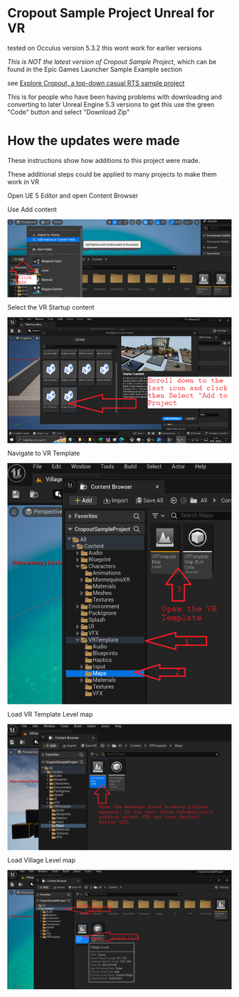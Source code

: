 # Cropout Sample Project Unreal for VR 

tested on Occulus  version 5.3.2 this wont work for earlier versions

*This is NOT the latest version of  Cropout Sample Project*, which can be found in the Epic Games Launcher Sample Example section

see [Explore Cropout, a top-down casual RTS sample project](https://forums.unrealengine.com/t/explore-cropout-a-top-down-casual-rts-sample-project-general-announcements/1239909)


This is for people who have been having problems with downloading and converting to later Unreal Engine 5.3 versions
to get this use the green "Code" button and select "Download Zip"

# How the updates were made

These instructions show how additions to this project were made. 

These additional steps could be applied to many projects to make them work in VR

Open UE 5 Editor and open Content Browser

Use Add content

<img alt="Vr add" src="/VR%20how%20to%20update/AddVR.png" align="top" width="600">

Select the VR Startup content

<img alt="Vr add" src="/VR%20how%20to%20update/AddVR53template.png" align="top" width="600">

Navigate to VR Template

<img alt="Vr setup one" src="/VR%20how%20to%20update/1NavigateVRtemplate.png" align="top" width="600">

Load VR Template Level map

<img alt="Vr setup two" src="/VR%20how%20to%20update/2VRLevel%20loading.png" align="top" width="600">

Load Village Level map

<img alt="Vr setup one" src="/VR%20how%20to%20update/3Set%20Back%20to%20Village%20Level.png"  align="top" width="600">

